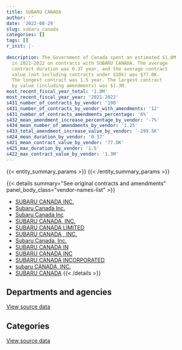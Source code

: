 ```yaml
---
title: SUBARU CANADA
author: ''
date: '2022-08-29'
slug: subaru_canada
categories: []
tags: []
r_init: |-
  
description: The Government of Canada spent an estimated $1.8M
  in 2021-2022 on contracts with SUBARU CANADA. The average
  contract duration was 0.37 year, and the average contract
  value (not including contracts under $10k) was $77.0K.
  The longest contract was 1.5 year. The largest contract
  by value (including amendments) was $1.3M.
most_recent_fiscal_year_total: '1.8M'
most_recent_fiscal_year_year: '2021-2022'
s431_number_of_contracts_by_vendor: '190'
s431_number_of_contracts_by_vendor_with_amendments: '12'
s431_number_of_contracts_amendments_percentage: '6%'
s432_mean_amendment_increase_percentage_by_vendor: '-7%'
s434_mean_number_of_amendments_by_vendor: '1.25'
s433_total_amendment_increase_value_by_vendor: '-299.5K'
s424_mean_duration_by_vendor: '0.37'
s421_mean_contract_value_by_vendor: '77.0K'
s425_max_duration_by_vendor: '1.5'
s422_max_contract_value_by_vendor: '1.3M'
---
```


<script src="/rmarkdown-libs/htmlwidgets/htmlwidgets.js"></script>
<link href="/rmarkdown-libs/datatables-css/datatables-crosstalk.css" rel="stylesheet" />
<script src="/rmarkdown-libs/datatables-binding/datatables.js"></script>
<script src="/rmarkdown-libs/jquery/jquery-3.6.0.min.js"></script>
<link href="/rmarkdown-libs/dt-core-bootstrap/css/dataTables.bootstrap.min.css" rel="stylesheet" />
<link href="/rmarkdown-libs/dt-core-bootstrap/css/dataTables.bootstrap.extra.css" rel="stylesheet" />
<script src="/rmarkdown-libs/dt-core-bootstrap/js/jquery.dataTables.min.js"></script>
<script src="/rmarkdown-libs/dt-core-bootstrap/js/dataTables.bootstrap.min.js"></script>
<link href="/rmarkdown-libs/crosstalk/css/crosstalk.min.css" rel="stylesheet" />
<script src="/rmarkdown-libs/crosstalk/js/crosstalk.min.js"></script>
<script src="/rmarkdown-libs/htmlwidgets/htmlwidgets.js"></script>
<link href="/rmarkdown-libs/datatables-css/datatables-crosstalk.css" rel="stylesheet" />
<script src="/rmarkdown-libs/datatables-binding/datatables.js"></script>
<script src="/rmarkdown-libs/jquery/jquery-3.6.0.min.js"></script>
<link href="/rmarkdown-libs/dt-core-bootstrap/css/dataTables.bootstrap.min.css" rel="stylesheet" />
<link href="/rmarkdown-libs/dt-core-bootstrap/css/dataTables.bootstrap.extra.css" rel="stylesheet" />
<script src="/rmarkdown-libs/dt-core-bootstrap/js/jquery.dataTables.min.js"></script>
<script src="/rmarkdown-libs/dt-core-bootstrap/js/dataTables.bootstrap.min.js"></script>
<link href="/rmarkdown-libs/crosstalk/css/crosstalk.min.css" rel="stylesheet" />
<script src="/rmarkdown-libs/crosstalk/js/crosstalk.min.js"></script>

{{< entity_summary_params >}}
{{< /entity_summary_params >}}

{{< details summary="See original contracts and amendments" panel_body_class="vendor-names-list" >}}
- [SUBARU CANADA INC.](https://search.open.canada.ca/en/ct/?sort=contract_value_f%20desc&page=1&search_text=%22SUBARU%20CANADA%20INC.%22)
- [Subaru Canada Inc.](https://search.open.canada.ca/en/ct/?sort=contract_value_f%20desc&page=1&search_text=%22Subaru%20Canada%20Inc.%22)
- [Subaru Canada Inc](https://search.open.canada.ca/en/ct/?sort=contract_value_f%20desc&page=1&search_text=%22Subaru%20Canada%20Inc%22)
- [SUBARU CANADA, INC.](https://search.open.canada.ca/en/ct/?sort=contract_value_f%20desc&page=1&search_text=%22SUBARU%20CANADA%2c%20INC.%22)
- [SUBARU CANADA LIMITED](https://search.open.canada.ca/en/ct/?sort=contract_value_f%20desc&page=1&search_text=%22SUBARU%20CANADA%20LIMITED%22)
- [SUBARU CANADA , INC.](https://search.open.canada.ca/en/ct/?sort=contract_value_f%20desc&page=1&search_text=%22SUBARU%20CANADA%20%2c%20INC.%22)
- [Subaru Canada, Inc.](https://search.open.canada.ca/en/ct/?sort=contract_value_f%20desc&page=1&search_text=%22Subaru%20Canada%2c%20Inc.%22)
- [SUBARU CANADA IN](https://search.open.canada.ca/en/ct/?sort=contract_value_f%20desc&page=1&search_text=%22SUBARU%20CANADA%20IN%22)
- [SUBARU CANADA INC](https://search.open.canada.ca/en/ct/?sort=contract_value_f%20desc&page=1&search_text=%22SUBARU%20CANADA%20INC%22)
- [SUBARU CANADA INCORPORATED](https://search.open.canada.ca/en/ct/?sort=contract_value_f%20desc&page=1&search_text=%22SUBARU%20CANADA%20INCORPORATED%22)
- [subaru CANADA, INC.](https://search.open.canada.ca/en/ct/?sort=contract_value_f%20desc&page=1&search_text=%22subaru%20CANADA%2c%20INC.%22)
- [SUBARU CANADA](https://search.open.canada.ca/en/ct/?sort=contract_value_f%20desc&page=1&search_text=%22SUBARU%20CANADA%22)
{{< /details >}}

## Departments and agencies

<div id="htmlwidget-1" style="width:100%;height:auto;" class="datatables html-widget"></div>
<script type="application/json" data-for="htmlwidget-1">{"x":{"style":"bootstrap","filter":"none","vertical":false,"data":[["<a href=\"/departments/aandc-aadnc/\">Crown-Indigenous Relations and Northern Affairs Canada<\/a>","<a href=\"/departments/acoa-apeca/\">Atlantic Canada Opportunities Agency<\/a>","<a href=\"/departments/cbsa-asfc/\">Canada Border Services Agency<\/a>","<a href=\"/departments/cfia-acia/\">Canadian Food Inspection Agency<\/a>","<a href=\"/departments/cnsc-ccsn/\">Canadian Nuclear Safety Commission<\/a>","<a href=\"/departments/csc-scc/\">Correctional Service of Canada<\/a>","<a href=\"/departments/dfo-mpo/\">Fisheries and Oceans Canada<\/a>","<a href=\"/departments/dnd-mdn/\">National Defence<\/a>","<a href=\"/departments/ec/\">Environment and Climate Change Canada<\/a>","<a href=\"/departments/esdc-edsc/\">Employment and Social Development Canada<\/a>","<a href=\"/departments/hc-sc/\">Health Canada<\/a>","<a href=\"/departments/isc-sac/\">Indigenous Services Canada<\/a>","<a href=\"/departments/pc/\">Parks Canada<\/a>","<a href=\"/departments/pch/\">Canadian Heritage<\/a>","<a href=\"/departments/phac-aspc/\">Public Health Agency of Canada<\/a>","<a href=\"/departments/rcmp-grc/\">Royal Canadian Mounted Police<\/a>","<a href=\"/departments/ssc-spc/\">Shared Services Canada<\/a>","<a href=\"/departments/tsb-bst/\">Transportation Safety Board of Canada<\/a>"],[23473.8,90455.56,173090.98,1154072.33,23468.55,153964.52,90308.94,802759.84,30151.85,77110.95,238832.73,23473.8,394245.25,null,null,1326523.49,null,29544.42],[null,null,133928.61,630840.25,null,115945.37,259177.21,24669.75,null,101290.2,52119.9,254500.57,228503.79,46704.46,28716.45,1253861.89,201512.59,58993.97],[null,null,117891.21,null,null,114470.15,280476.69,null,null,null,null,11847.42,85890.16,null,null,80746.08,null,null],[null,null,null,null,null,null,null,79800.6,null,null,null,74193,null,null,null,1691019.69,null,null]],"container":"<table class=\"table table-striped table-hover row-border order-column display\">\n  <thead>\n    <tr>\n      <th>Department<\/th>\n      <th>2018-2019<\/th>\n      <th>2019-2020<\/th>\n      <th>2020-2021<\/th>\n      <th>2021-2022<\/th>\n    <\/tr>\n  <\/thead>\n<\/table>","options":{"order":[[4,"desc"]],"pageLength":10,"autoWidth":true,"columnDefs":[{"targets":1,"render":"function(data, type, row, meta) {\n    return type !== 'display' ? data : DTWidget.formatCurrency(data, \"$\", 2, 3, \",\", \".\", true, null);\n  }"},{"targets":2,"render":"function(data, type, row, meta) {\n    return type !== 'display' ? data : DTWidget.formatCurrency(data, \"$\", 2, 3, \",\", \".\", true, null);\n  }"},{"targets":3,"render":"function(data, type, row, meta) {\n    return type !== 'display' ? data : DTWidget.formatCurrency(data, \"$\", 2, 3, \",\", \".\", true, null);\n  }"},{"targets":4,"render":"function(data, type, row, meta) {\n    return type !== 'display' ? data : DTWidget.formatCurrency(data, \"$\", 2, 3, \",\", \".\", true, null);\n  }"},{"width":"16%","targets":[1,2,3,4]},{"className":"dt-right","targets":[1,2,3,4]}],"orderClasses":false}},"evals":["options.columnDefs.0.render","options.columnDefs.1.render","options.columnDefs.2.render","options.columnDefs.3.render"],"jsHooks":[]}</script>
<p class="text-right">
<a href="https://github.com/GoC-Spending/contracts-data/tree/main/data/out/vendors/subaru_canada/summary_by_fiscal_year_by_department.csv" class="source-data-link btn btn-link">View source data</a>
</p>

## Categories

<div id="htmlwidget-2" style="width:100%;height:auto;" class="datatables html-widget"></div>
<script type="application/json" data-for="htmlwidget-2">{"x":{"style":"bootstrap","filter":"none","vertical":false,"data":[["<a href=\"/categories/other/\">(Other)<\/a>","<a href=\"/categories/office_management/\">Office management<\/a>","<a href=\"/categories/defence/\">Defence<\/a>","<a href=\"/categories/transportation_and_logistics/\">Transportation and logistics<\/a>"],[null,18213.4,784546.44,3828717.17],[null,null,24669.75,3366095.26],[27429.15,null,null,663892.56],[null,null,79800.6,1765212.69]],"container":"<table class=\"table table-striped table-hover row-border order-column display\">\n  <thead>\n    <tr>\n      <th>Category<\/th>\n      <th>2018-2019<\/th>\n      <th>2019-2020<\/th>\n      <th>2020-2021<\/th>\n      <th>2021-2022<\/th>\n    <\/tr>\n  <\/thead>\n<\/table>","options":{"order":[[4,"desc"]],"dom":"t","pageLength":30,"autoWidth":true,"columnDefs":[{"targets":1,"render":"function(data, type, row, meta) {\n    return type !== 'display' ? data : DTWidget.formatCurrency(data, \"$\", 2, 3, \",\", \".\", true, null);\n  }"},{"targets":2,"render":"function(data, type, row, meta) {\n    return type !== 'display' ? data : DTWidget.formatCurrency(data, \"$\", 2, 3, \",\", \".\", true, null);\n  }"},{"targets":3,"render":"function(data, type, row, meta) {\n    return type !== 'display' ? data : DTWidget.formatCurrency(data, \"$\", 2, 3, \",\", \".\", true, null);\n  }"},{"targets":4,"render":"function(data, type, row, meta) {\n    return type !== 'display' ? data : DTWidget.formatCurrency(data, \"$\", 2, 3, \",\", \".\", true, null);\n  }"},{"width":"16%","targets":[1,2,3,4]},{"className":"dt-right","targets":[1,2,3,4]}],"orderClasses":false,"lengthMenu":[10,25,30,50,100]}},"evals":["options.columnDefs.0.render","options.columnDefs.1.render","options.columnDefs.2.render","options.columnDefs.3.render"],"jsHooks":[]}</script>
<p class="text-right">
<a href="https://github.com/GoC-Spending/contracts-data/tree/main/data/out/vendors/subaru_canada/summary_by_fiscal_year_by_category.csv" class="source-data-link btn btn-link">View source data</a>
</p>
